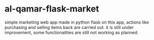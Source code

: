 # al-qamar-flask-market
simple marketing web app made in python flask
on this app, actions like purchasing and selling items back are carried out.
it is still under improvement, some functionalities are still not working as planned.
